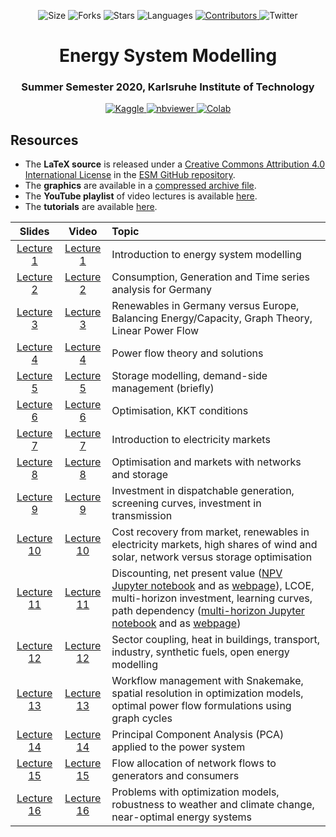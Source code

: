 <!-- Meta-Badges -->
</p>

<p align="center">
    <img alt="Size" src="https://img.shields.io/github/repo-size/pitmonticone/EnergySystemModelling">
  </a>
  <img alt="Forks" src="https://img.shields.io/github/forks/pitmonticone/EnergySystemModelling">
  </a>
  <img alt="Stars" src="https://img.shields.io/github/stars/pitmonticone/EnergySystemModelling">
  </a>
  <img alt="Languages" src="https://img.shields.io/github/languages/count/pitmonticone/EnergySystemModelling">
  </a>
  <a href="https://github.com/pitmonticone/EnergySystemModelling/graphs/contributors">
    <img alt="Contributors" src="https://img.shields.io/github/contributors/pitmonticone/EnergySystemModelling">
  </a>
  <img alt="Twitter" src="https://img.shields.io/twitter/url?url=https%3A%2F%2Fgithub.com%2Fpitmonticone%2FEnergySystemModelling"
  </a>
  
</p>

<!-- Title -->
<h1 align="center">
  Energy System Modelling 
</h1>

<!-- Subtitle -->
<h3 align="center">
  Summer Semester 2020, Karlsruhe Institute of Technology
</h3>

<!-- Badges -->
</p>

<p align="center">
  <a href="https://www.kaggle.com">
    <img alt="Kaggle" src="https://kaggle.com/static/images/open-in-kaggle.svg">
  </a>
  <a href="https://nbviewer.jupyter.org/github/pitmonticone/EnergySystemModelling">
    <img alt="nbviewer" src="https://github.com/jupyter/design/blob/master/logos/Badges/nbviewer_badge.svg">
  </a>
  <a href="https://colab.research.google.com/github/pitmonticone/EnergySystemModelling/blob/master">
    <img alt="Colab" src="https://colab.research.google.com/assets/colab-badge.svg">
  </a>
</p>

## Resources 

* The **LaTeX source** is released under a [Creative Commons Attribution 4.0 International License](http://creativecommons.org/licenses/by/4.0/) in the [ESM GitHub repository](https://github.com/nworbmot/esm-lectures).  
* The **graphics** are available in a [compressed archive file](https://nworbmot.org/courses/esm-2020/lectures/graphics.tar.gz).
* The **YouTube playlist** of video lectures is available [here](https://www.youtube.com/playlist?list=PL0hc3uclokfB-3_iijXyrdhc8R88jQCkd).
* The **tutorials** are available [here](https://github.com/pitmonticone/EnergySystemModelling/tree/master/Tutorials).

| Slides | Video | Topic
| :-------------: | :-------------: |  :------------- | 
| [Lecture  1](https://nworbmot.org/courses/esm-2020/lectures/esm-lecture-1.pdf)  | [Lecture 1](https://youtu.be/TmDWflp8v2A) | Introduction to energy system modelling |
| [Lecture 2](https://nworbmot.org/courses/esm-2020/lectures/esm-lecture-2.pdf)   | [Lecture 2](https://youtu.be/Xs47Y9ELyAI) | Consumption, Generation and Time series analysis for Germany | 
[Lecture 3](https://nworbmot.org/courses/esm-2020/lectures/esm-lecture-3.pdf)   | [Lecture 3](https://youtu.be/9dDe31YKTzI) | Renewables in Germany versus Europe, Balancing Energy/Capacity, Graph Theory, Linear Power Flow |
| [Lecture 4](https://nworbmot.org/courses/esm-2020/lectures/esm-lecture-4.pdf)   | [Lecture 4](https://youtu.be/mtSvIszwu6s) | Power flow theory and solutions |
| [Lecture 5](https://nworbmot.org/courses/esm-2020/lectures/esm-lecture-5.pdf)   | [Lecture 5](https://youtu.be/4rEXW2gTXx8) | Storage modelling, demand-side management (briefly) |
| [Lecture 6](https://nworbmot.org/courses/esm-2020/lectures/esm-lecture-6.pdf)   | [Lecture 6](https://youtu.be/HfJFxyJqUp4) | Optimisation, KKT conditions |
| [Lecture 7](https://nworbmot.org/courses/esm-2020/lectures/esm-lecture-7.pdf)   | [Lecture 7](https://youtu.be/_e0-Y04mIK8) | Introduction to electricity markets |
| [Lecture 8](https://nworbmot.org/courses/esm-2020/lectures/esm-lecture-8.pdf)   | [Lecture 8](https://youtu.be/BxBgV2Mpqls) | Optimisation and markets with networks and storage |
| [Lecture 9](https://nworbmot.org/courses/esm-2020/lectures/esm-lecture-9.pdf)   | [Lecture 9](https://youtu.be/rWWuyRPjy1Y) | Investment in dispatchable generation, screening curves, investment in transmission |
| [Lecture 10](https://nworbmot.org/courses/esm-2020/lectures/esm-lecture-10.pdf)  | [Lecture 10](https://youtu.be/ionMeojBkp0) | Cost recovery from market, renewables in electricity markets, high shares of wind and solar, network versus storage optimisation |
| [Lecture 11](https://nworbmot.org/courses/esm-2020/lectures/esm-lecture-11.pdf)  | [Lecture 11](https://youtu.be/r_NaWRFyGs8) | Discounting, net present value ([NPV Jupyter notebook](https://nworbmot.org/courses/esm-2020/lectures/notebooks/NPV_examples.ipynb) and as [webpage](https://nworbmot.org/courses/esm-2020/lectures/notebooks/NPV_examples.html)), LCOE, multi-horizon investment, learning curves, path dependency ([multi-horizon Jupyter notebook](https://nworbmot.org/courses/esm-2020/lectures/notebooks/dynamic_investment.ipynb) and as [webpage](https://nworbmot.org/courses/esm-2020/lectures/notebooks/dynamic_investment.html)) |
| [Lecture 12](https://nworbmot.org/courses/esm-2020/lectures/esm-lecture-12.pdf)  | [Lecture 12](https://youtu.be/1ZSIUOnRlm4) | Sector coupling, heat in buildings, transport, industry, synthetic fuels, open energy modelling |
| [Lecture 13](https://nworbmot.org/courses/esm-2020/lectures/esm-lecture-13.pdf)  | [Lecture 13](https://youtu.be/1WU11bcaILk) | Workflow management with Snakemake, spatial resolution in optimization models, optimal power flow formulations using graph cycles |
| [Lecture 14](https://nworbmot.org/courses/esm-2020/lectures/esm-lecture-14.pdf)  | [Lecture 14](https://youtu.be/Hh2ed3wY_bk) | Principal Component Analysis (PCA) applied to the power system |
| [Lecture 15](https://nworbmot.org/courses/esm-2020/lectures/esm-lecture-15.pdf)  | [Lecture 15](https://youtu.be/p_tFZwahLEw) | Flow allocation of network flows to generators and consumers |
| [Lecture 16](https://nworbmot.org/courses/esm-2020/lectures/esm-lecture-16.pdf)  | [Lecture 16](https://youtu.be/Tt0qOhX0ZLI) | Problems with optimization models, robustness to weather and climate change, near-optimal energy systems |